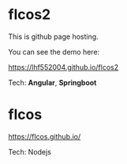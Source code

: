 # flcos2
This is github page hosting.

You can see the demo here:

https://lhf552004.github.io/flcos2

Tech: **Angular**, **Springboot**

# flcos

https://flcos.github.io/

Tech: Nodejs

